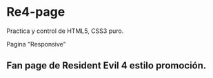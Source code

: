 # Re4-page
Practica y control de HTML5, CSS3 puro.

Pagina "Responsive"                                                     
## Fan page de Resident Evil 4 estilo promoción.
